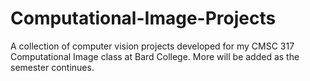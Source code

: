 # Computational-Image-Projects
A collection of computer vision projects developed for my CMSC 317 Computational Image class at Bard College. 
More will be added as the semester continues.

